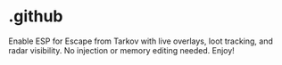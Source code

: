 # .github
Enable ESP for Escape from Tarkov with live overlays, loot tracking, and radar visibility. No injection or memory editing needed. Enjoy!
